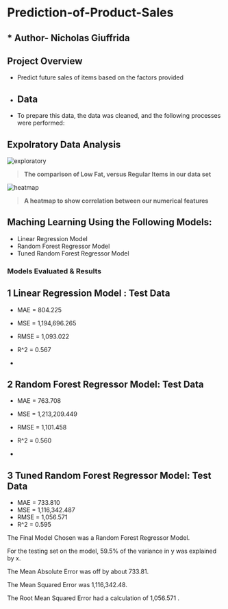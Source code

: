 # Prediction-of-Product-Sales
## * Author- Nicholas Giuffrida
## Project Overview
-  Predict future sales of items based on the factors provided

-  ##  Data
-  To prepare this data, the data was cleaned, and the following processes were performed:
## Expolratory Data Analysis
![exploratory](https://github.com/SaintNickG/Prediction-of-Product-Sales/assets/137968958/3cf5ad37-1cd4-45f5-a996-49dab462ae8dthi)

>  **The comparison of Low Fat, versus Regular Items in our data set**
>
> 
> 
 ![heatmap](https://github.com/SaintNickG/Prediction-of-Product-Sales/assets/137968958/b1829aaa-99e7-4520-9b89-611b9ef36c3f)
>  **A heatmap to show correlation between our numerical features**
>
> 
> 
## Maching Learning Using the Following Models:
- Linear Regression Model
- Random Forest Regressor Model
- Tuned Random Forest Regressor Model

###  Models Evaluated & Results

1 Linear Regression Model : Test Data
------------------------------------------------------------
- MAE = 804.225
- MSE = 1,194,696.265
- RMSE = 1,093.022
- R^2 = 0.567

- 
2 Random Forest Regressor Model: Test Data
------------------------------------------------------------
- MAE = 763.708
- MSE = 1,213,209.449
- RMSE = 1,101.458
- R^2 = 0.560

- 
3 Tuned Random Forest Regressor Model: Test Data
------------------------------------------------------------
- MAE = 733.810
- MSE = 1,116,342.487
- RMSE = 1,056.571
- R^2 = 0.595

The Final Model Chosen was a Random Forest Regressor Model.

For the testing set on the model, 59.5% of the variance in y was explained by x.

The Mean Absolute Error was off by about 733.81.

The Mean Squared Error was 1,116,342.48.

The Root Mean Squared Error had a calculation of 1,056.571 .




